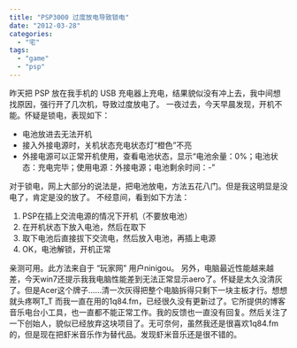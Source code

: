 ```yaml
---
title: "PSP3000 过度放电导致锁电"
date: "2012-03-28"
categories: 
  - "宅"
tags: 
  - "game"
  - "psp"
---
```


昨天把 PSP 放在我手机的 USB 充电器上充电，结果貌似没有冲上去，我中间想找原因，强行开了几次机，导致过度放电了。 一夜过去，今天早晨发现，开机不能。怀疑是锁电，表现如下：

- 电池放进去无法开机
- 接入外接电源时，关机状态充电状态灯“橙色”不亮
- 外接电源可以正常开机使用，查看电池状态，显示“电池余量：0%；电池状态：充电完毕；使用电源：外接电源；电池剩余时间：-”

对于锁电，网上大部分的说法是，把电池放电，方法五花八门。但是我这明显是没电了，肯定是没的放了。 不经意间，看到如下方法：

1. PSP在插上交流电源的情况下开机（不要放电池）
2. 在开机状态下放入电池，然后在取下
3. 取下电池后直接拔下交流电，然后放入电池，再插上电源
4. OK，电池解锁，开机正常

亲测可用。此方法来自于 “玩家网” 用户ninigou。 另外，电脑最近性能越来越差，今天win7还提示我我电脑性能差到无法正常显示aero了。怀疑是太久没清灰了。但是Acer这个牌子……清一次灰得把整个电脑拆得只剩下一块主板才行。想想就头疼啊T\_T 而我一直在用的1q84.fm，已经很久没有更新过了。它所提供的博客音乐电台小工具，也一直都不能正常工作。我的反馈也一直没有回复。然后关注了一下创始人，貌似已经放弃这块项目了。无可奈何，虽然我还是很喜欢1q84.fm的，但是现在把虾米音乐作为替代品。发现虾米音乐还是很不错的。
